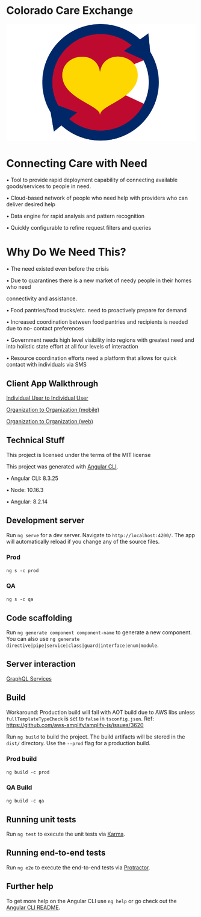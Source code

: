 # Colorado Care Exchange

![CO CareExchange](https://github.com/HDSLabs/co-care-exchange-client/blob/master/Colorado%20Care%20Exchange%20Logo.png)  

# Connecting Care with Need

• Tool to provide rapid deployment capability of connecting available goods/services to people in need.

• Cloud-based network of people who need help with providers who can deliver desired help

• Data engine for rapid analysis and pattern recognition

• Quickly configurable to refine request filters and queries

  

# Why Do We Need This?

• The need existed even before the crisis

• Due to quarantines there is a new market of needy people in their homes who need

connectivity and assistance.

• Food pantries/food trucks/etc. need to proactively prepare for demand

• Increased coordination between food pantries and recipients is needed due to no- contact preferences

• Government needs high level visibility into regions with greatest need and into holistic state effort at all four levels of interaction

• Resource coordination efforts need a platform that allows for quick contact with individuals via SMS

## Client App Walkthrough

[Individual User to Individual User](https://youtu.be/r9nYIZdoYQA)

[Organization to Organization (mobile)](https://youtu.be/FB6MysnSfhc)

[Organization to Organization (web)](https://youtu.be/ChFe3Fn5CR8)

  
## Technical Stuff

This project is licensed under the terms of the MIT license

This project was generated with [Angular CLI](https://github.com/angular/angular-cli).

• Angular CLI: 8.3.25

• Node: 10.16.3

• Angular: 8.2.14

  

## Development server

  

Run `ng serve` for a dev server. Navigate to `http://localhost:4200/`. The app will automatically reload if you change any of the source files.

### Prod 

`ng s -c prod`

### QA

`ng s -c qa`
  

## Code scaffolding

  

Run `ng generate component component-name` to generate a new component. You can also use `ng generate directive|pipe|service|class|guard|interface|enum|module`.

## Server interaction

[GraphQL Services](https://github.com/HDSLabs/co-care-exchange-client/blob/master/GRAPHQL.md)
  

## Build

Workaround:
Production build will fail with AOT build due to AWS libs unless `fullTemplateTypeCheck` is set to `false` in `tsconfig.json`. 
Ref: https://github.com/aws-amplify/amplify-js/issues/3620  

Run `ng build` to build the project. The build artifacts will be stored in the `dist/` directory. Use the `--prod` flag for a production build.

### Prod build

`ng build -c prod`

### QA Build

`ng build -c qa`  

## Running unit tests

  

Run `ng test` to execute the unit tests via [Karma](https://karma-runner.github.io).

  

## Running end-to-end tests

  

Run `ng e2e` to execute the end-to-end tests via [Protractor](http://www.protractortest.org/).

  

## Further help

  

To get more help on the Angular CLI use `ng help` or go check out the [Angular CLI README](https://github.com/angular/angular-cli/blob/master/README.md).
